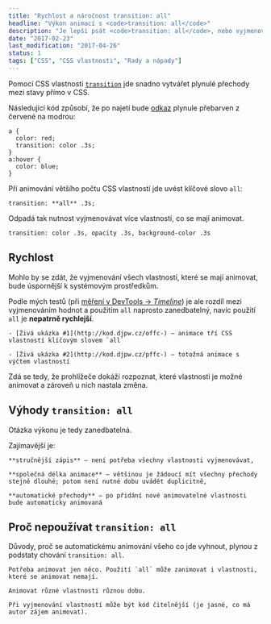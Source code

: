 ```yaml
---
title: "Rychlost a náročnost transition: all"
headline: "Výkon animací s <code>transition: all</code>"
description: "Je lepší psát <code>transition: all</code>, nebo vyjmenovávat vlastnosti, které se mají animovat?"
date: "2017-02-23"
last_modification: "2017-04-26"
status: 1
tags: ["CSS", "CSS vlastnosti", "Rady a nápady"]
---
```


Pomocí CSS vlastnosti [`transition`](/transition) jde snadno vytvářet plynulé přechody mezi stavy přímo v CSS.

Následující kód způsobí, že po najetí bude [odkaz](/odkaz) plynule přebarven z červené na modrou:

```
a {
  color: red;
  transition: color .3s;
}
a:hover {
  color: blue;
}
```

Při animování většího počtu CSS vlastností jde uvést klíčové slovo `all`:

```
transition: **all** .3s;
```

Odpadá tak nutnost vyjmenovávat více vlastností, co se mají animovat.

```
transition: color .3s, opacity .3s, background-color .3s
```

## Rychlost

Mohlo by se zdát, že vyjmenování všech vlastností, které se mají animovat, bude úspornější k systémovým prostředkům.

Podle mých testů (při [měření v DevTools → *Timeline*](/vykreslovani#mereni)) je ale rozdíl mezi vyjmenováním hodnot a použitím `all` naprosto zanedbatelný, navíc použití `all` je **nepatrně rychlejší**.

    - [Živá ukázka #1](http://kod.djpw.cz/offc-) – animace tří CSS vlastností klíčovým slovem `all`

    - [Živá ukázka #2](http://kod.djpw.cz/pffc-) – totožná animace s výčtem vlastností

Zdá se tedy, že prohlížeče dokáží rozpoznat, které vlastnosti je možné animovat a zároveň u nich nastala změna.

## Výhody `transition: all`

Otázka výkonu je tedy zanedbatelná.

Zajímavější je:

    **stručnější zápis** – není potřeba všechny vlastnosti vyjmenovávat,

    **společná délka animace** – většinou je žádoucí mít všechny přechody stejně dlouhé; potom není nutné dobu uvádět duplicitně,

    **automatické přechody** – po přidání nové animovatelné vlastnosti bude automaticky animovaná

## Proč nepoužívat `transition: all`

Důvody, proč se automatickému animování všeho co jde vyhnout, plynou z podstaty chování `transition: all`.

    Potřeba animovat jen něco. Použití `all` může zanimovat i vlastnosti, které se animovat nemají.

    Animovat různé vlastnosti různou dobu.

    Při vyjmenování vlastností může být kód čitelnější (je jasné, co má autor zájem animovat).